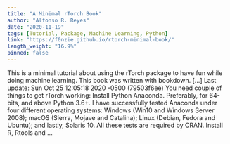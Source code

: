 ```yaml
---
title: "A Minimal rTorch Book"
author: "Alfonso R. Reyes"
date: "2020-11-19"
tags: [Tutorial, Package, Machine Learning, Python]
link: "https://f0nzie.github.io/rtorch-minimal-book/"
length_weight: "16.9%"
pinned: false
---
```


This is a minimal tutorial about using the rTorch package to have fun while doing machine learning. This book was written with bookdown. [...] Last update: Sun Oct 25 12:05:18 2020 -0500 (79503f6ee) You need couple of things to get rTorch working: Install Python Anaconda. Preferably, for 64-bits, and above Python 3.6+. I have successfully tested Anaconda under four different operating systems: Windows (Win10 and Windows Server 2008); macOS (Sierra, Mojave and Catalina); Linux (Debian, Fedora and Ubuntu); and lastly, Solaris 10. All these tests are required by CRAN. Install R, Rtools and ...
